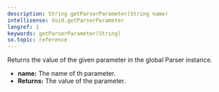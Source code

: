 ```yaml
---
description: String getParserParameter(String name)
intellisense: Void.getParserParameter
langref: 1
keywords: getParserParameter(String)
so.topic: reference
---
```



Returns the value of the given parameter in the global Parser instance.



* **name:** The name of th parameter.
* **Returns:** The value of the parameter.


